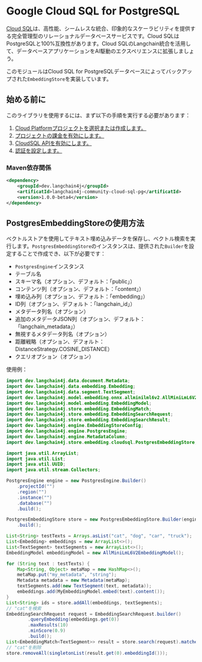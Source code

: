 # Google Cloud SQL for PostgreSQL

[Cloud SQL](https://cloud.google.com/sql/docs/postgres)は、高性能、シームレスな統合、印象的なスケーラビリティを提供する完全管理型のリレーショナルデータベースサービスです。Cloud SQLはPostgreSQLと100%互換性があります。Cloud SQLのLangchain統合を活用して、データベースアプリケーションをAI駆動のエクスペリエンスに拡張しましょう。

このモジュールはCloud SQL for PostgreSQLデータベースによってバックアップされた`EmbeddingStore`を実装しています。

## 始める前に

このライブラリを使用するには、まず以下の手順を実行する必要があります：

1. [Cloud Platformプロジェクトを選択または作成します。](https://console.cloud.google.com/project)
2. [プロジェクトの課金を有効にします。](https://cloud.google.com/billing/docs/how-to/modify-project#enable_billing_for_a_project)
3. [CloudSQL APIを有効にします。](https://console.cloud.google.com/flows/enableapi?apiid=sql.googleapis.com)
4. [認証を設定します。](https://googleapis.dev/python/google-api-core/latest/auth.html)

### Maven依存関係

```xml
<dependency>
    <groupId>dev.langchain4j</groupId>
    <artificatId>langchain4j-community-cloud-sql-pg</artificatId>
    <version>1.0.0-beta4</version>
</dependency>
```

## PostgresEmbeddingStoreの使用方法

ベクトルストアを使用してテキスト埋め込みデータを保存し、ベクトル検索を実行します。`PostgresEmbeddingStore`のインスタンスは、提供された`Builder`を設定することで作成でき、以下が必要です：

- `PostgresEngine`インスタンス
- テーブル名
- スキーマ名（オプション、デフォルト：「public」）
- コンテンツ列（オプション、デフォルト：「content」）
- 埋め込み列（オプション、デフォルト：「embedding」）
- ID列（オプション、デフォルト：「langchain_id」）
- メタデータ列名（オプション）
- 追加のメタデータJSON列（オプション、デフォルト：「langchain_metadata」）
- 無視するメタデータ列名（オプション）
- 距離戦略（オプション、デフォルト：DistanceStrategy.COSINE_DISTANCE）
- クエリオプション（オプション）

使用例：
```java
import dev.langchain4j.data.document.Metadata;
import dev.langchain4j.data.embedding.Embedding;
import dev.langchain4j.data.segment.TextSegment;
import dev.langchain4j.model.embedding.onnx.allminilml6v2.AllMiniLmL6V2EmbeddingModel;
import dev.langchain4j.model.embedding.EmbeddingModel;
import dev.langchain4j.store.embedding.EmbeddingMatch;
import dev.langchain4j.store.embedding.EmbeddingSearchRequest;
import dev.langchain4j.store.embedding.EmbeddingSearchResult;
import dev.langchain4j.engine.EmbeddingStoreConfig;
import dev.langchain4j.engine.PostgresEngine;
import dev.langchain4j.engine.MetadataColumn;
import dev.langchain4j.store.embedding.cloudsql.PostgresEmbeddingStore;

import java.util.ArrayList;
import java.util.List;
import java.util.UUID;
import java.util.stream.Collectors;

PostgresEngine engine = new PostgresEngine.Builder()
    .projectId("")
    .region("")
    .instance("")
    .database("")
    .build();

PostgresEmbeddingStore store = new PostgresEmbeddingStore.Builder(engine, TABLE_NAME)
    .build();

List<String> testTexts = Arrays.asList("cat", "dog", "car", "truck");
List<Embedding> embeddings = new ArrayList<>();
List<TextSegment> textSegments = new ArrayList<>();
EmbeddingModel embeddingModel = new AllMiniLmL6V2EmbeddingModel();

for (String text : testTexts) {
    Map<String, Object> metaMap = new HashMap<>();
    metaMap.put("my_metadata", "string");
    Metadata metadata = new Metadata(metaMap);
    textSegments.add(new TextSegment(text, metadata));
    embeddings.add(MyEmbeddingModel.embed(text).content());
}
List<String> ids = store.addAll(embeddings, textSegments);
// "cat"を検索
EmbeddingSearchRequest request = EmbeddingSearchRequest.builder()
        .queryEmbedding(embeddings.get(0))
        .maxResults(10)
        .minScore(0.9)
        .build();
List<EmbeddingMatch<TextSegment>> result = store.search(request).matches();
// "cat"を削除
store.removeAll(singletonList(result.get(0).embeddingId()));
```
